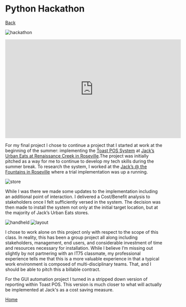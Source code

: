 # Python Hackathon
[Back](index.md)

![hackathon](https://i.imgur.com/VAN0Jbo.gif)

<iframe width="560" height="315" src="https://www.youtube.com/embed/dOREDa6kEN8" frameborder="0" allow="accelerometer; autoplay; encrypted-media; gyroscope; picture-in-picture" allowfullscreen></iframe>

For my final project I chose to continue a project that I started at work at the beginning of the summer: implementing the [Toast POS System](https://pos.toasttab.com/) at [Jack’s Urban Eats at Renaissance Creek in Roseville](https://www.yelp.com/biz/jacks-urban-eats-roseville).The project was initially pitched as a way for me to continue to develop my tech skills during the summer break. To research the system, I worked at the [Jack’s @ the Fountains in Roseville](https://www.yelp.com/biz/jacks-urban-eats-roseville-2) where a trial implementation was up a running. 

![store](https://i.imgur.com/vE9EPRx.jpg)

While I was there we made some updates to the implementation including an additional point of interaction. I delivered a Cost/Benefit analysis to stakeholders once I felt sufficiently versed in the system. The decision was then made to install the system not only at the initial target location, but at the majority of Jack’s Urban Eats stores. 

![handheld](https://i.imgur.com/k4Jppvu.jpg)
![layout](https://i.imgur.com/une46sJ.png)

I chose to work alone on this project only with respect to the scope of this class. In reality, this has been a group project all along including stakeholders, management, end users, and considerable investment of time and resources necessary for installation. While I believe I’m missing out slightly by not partnering with an IT75 classmate, my professional experience tells me that this is a more valuable experience in that a typical work environment is composed of multi-disciplinary teams. That, and I should be able to pitch this a billable contract.

For the GUI automation project I turned in a stripped down version of reporting within Toast POS. This version is much closer to what will actually be implemented at Jack's as a cost saving measure.






[Home](index.md)